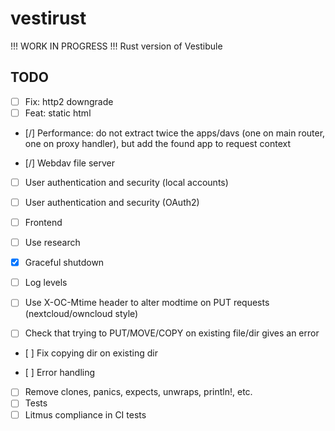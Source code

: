 # vestirust

!!! WORK IN PROGRESS !!! Rust version of Vestibule

## TODO

- [ ] Fix: http2 downgrade
- [ ] Feat: static html
- [/] Performance: do not extract twice the apps/davs (one on main router, one on proxy handler), but add the found app to request context

- [/] Webdav file server

- [ ] User authentication and security (local accounts)
- [ ] User authentication and security (OAuth2)
- [ ] Frontend

- [ ] Use research

- [x] Graceful shutdown
- [ ] Log levels

- [ ] Use X-OC-Mtime header to alter modtime on PUT requests (nextcloud/owncloud style)
- [ ] Check that trying to PUT/MOVE/COPY on existing file/dir gives an error
- [ ] Fix copying dir on existing dir

- [ ] Error handling
- [ ] Remove clones, panics, expects, unwraps, println!, etc.
- [ ] Tests
- [ ] Litmus compliance in CI tests
